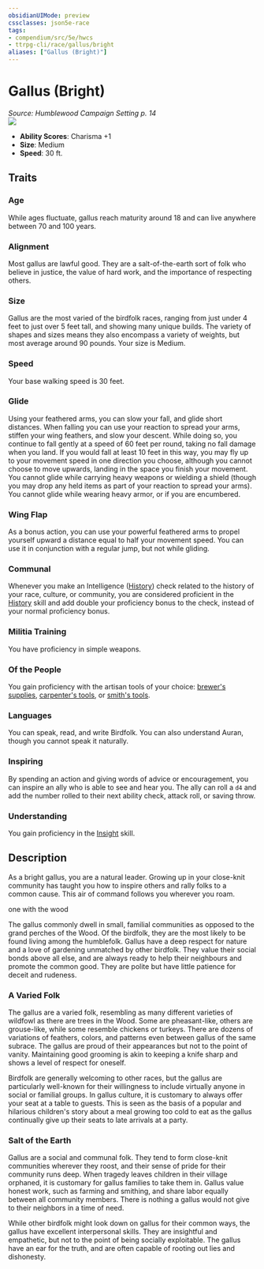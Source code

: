 ```yaml
---
obsidianUIMode: preview
cssclasses: json5e-race
tags:
- compendium/src/5e/hwcs
- ttrpg-cli/race/gallus/bright
aliases: ["Gallus (Bright)"]
---
```

# Gallus (Bright)
*Source: Humblewood Campaign Setting p. 14*  
![](/3-Mechanics/CLI/races/img/gallus-druid.webp#right)  

- **Ability Scores**: Charisma +1
- **Size**: Medium
- **Speed**: 30 ft.

## Traits

### Age

While ages fluctuate, gallus reach maturity around 18 and can live anywhere between 70 and 100 years.

### Alignment

Most gallus are lawful good. They are a salt-of-the-earth sort of folk who believe in justice, the value of hard work, and the importance of respecting others.

### Size

Gallus are the most varied of the birdfolk races, ranging from just under 4 feet to just over 5 feet tall, and showing many unique builds. The variety of shapes and sizes means they also encompass a variety of weights, but most average around 90 pounds. Your size is Medium.

### Speed

Your base walking speed is 30 feet.

### Glide

Using your feathered arms, you can slow your fall, and glide short distances. When falling you can use your reaction to spread your arms, stiffen your wing feathers, and slow your descent. While doing so, you continue to fall gently at a speed of 60 feet per round, taking no fall damage when you land. If you would fall at least 10 feet in this way, you may fly up to your movement speed in one direction you choose, although you cannot choose to move upwards, landing in the space you finish your movement. You cannot glide while carrying heavy weapons or wielding a shield (though you may drop any held items as part of your reaction to spread your arms). You cannot glide while wearing heavy armor, or if you are encumbered.

### Wing Flap

As a bonus action, you can use your powerful feathered arms to propel yourself upward a distance equal to half your movement speed. You can use it in conjunction with a regular jump, but not while gliding.

### Communal

Whenever you make an Intelligence ([History](/3-Mechanics/CLI/rules/skills.md#History)) check related to the history of your race, culture, or community, you are considered proficient in the [History](/3-Mechanics/CLI/rules/skills.md#History) skill and add double your proficiency bonus to the check, instead of your normal proficiency bonus.

### Militia Training

You have proficiency in simple weapons.

### Of the People

You gain proficiency with the artisan tools of your choice: [brewer's supplies](/3-Mechanics/CLI/items/brewers-supplies.md), [carpenter's tools](/3-Mechanics/CLI/items/carpenters-tools.md), or [smith's tools](/3-Mechanics/CLI/items/smiths-tools.md).

### Languages

You can speak, read, and write Birdfolk. You can also understand Auran, though you cannot speak it naturally.

### Inspiring

By spending an action and giving words of advice or encouragement, you can inspire an ally who is able to see and hear you. The ally can roll a `d4` and add the number rolled to their next ability check, attack roll, or saving throw.

### Understanding

You gain proficiency in the [Insight](/3-Mechanics/CLI/rules/skills.md#Insight) skill.

## Description

As a bright gallus, you are a natural leader. Growing up in your close-knit community has taught you how to inspire others and rally folks to a common cause. This air of command follows you wherever you roam.

one with the wood

The gallus commonly dwell in small, familial communities as opposed to the grand perches of the Wood. Of the birdfolk, they are the most likely to be found living among the humblefolk. Gallus have a deep respect for nature and a love of gardening unmatched by other birdfolk. They value their social bonds above all else, and are always ready to help their neighbours and promote the common good. They are polite but have little patience for deceit and rudeness.

### A Varied Folk

The gallus are a varied folk, resembling as many different varieties of wildfowl as there are trees in the Wood. Some are pheasant-like, others are grouse-like, while some resemble chickens or turkeys. There are dozens of variations of feathers, colors, and patterns even between gallus of the same subrace. The gallus are proud of their appearances but not to the point of vanity. Maintaining good grooming is akin to keeping a knife sharp and shows a level of respect for oneself.

Birdfolk are generally welcoming to other races, but the gallus are particularly well-known for their willingness to include virtually anyone in social or familial groups. In gallus culture, it is customary to always offer your seat at a table to guests. This is seen as the basis of a popular and hilarious children's story about a meal growing too cold to eat as the gallus continually give up their seats to late arrivals at a party.

### Salt of the Earth

Gallus are a social and communal folk. They tend to form close-knit communities wherever they roost, and their sense of pride for their community runs deep. When tragedy leaves children in their village orphaned, it is customary for gallus families to take them in. Gallus value honest work, such as farming and smithing, and share labor equally between all community members. There is nothing a gallus would not give to their neighbors in a time of need.

While other birdfolk might look down on gallus for their common ways, the gallus have excellent interpersonal skills. They are insightful and empathetic, but not to the point of being socially exploitable. The gallus have an ear for the truth, and are often capable of rooting out lies and dishonesty.